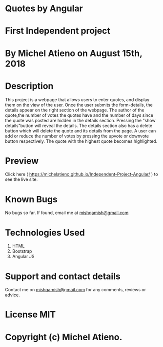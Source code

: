 # Quotes by Angular

# First Independent project
# By Michel Atieno on August 15th, 2018

# Description
This project is a webpage that allows users to enter quotes, and display them on the view of the user.
Once the user submits the form-details, the details appear on the right section of the webpage.
The author of the quote,the number of votes the quotes have and the number of days since the quote was posted are hidden in the details section. Pressing the "show details"button will reveal the details.
The details section also has a delete button which will delete the quote and its details from the page.
A user can add or reduce the number of votes by pressing the upvote or downvote button respectively. The quote with the highest quote becomes highlighted.

# Preview
Click here ( https://michelatieno.github.io/Independent-Project-Angular/ ) to see the live site.

# Known Bugs
No bugs so far. If found, email me at mishqamish@gmail.com

# Technologies Used
1. HTML
2. Bootstrap
3. Angular JS

# Support and contact details
Contact me on mishqamish@gmail.com for any comments, reviews or advice.

# License MIT
# Copyright (c) Michel Atieno.